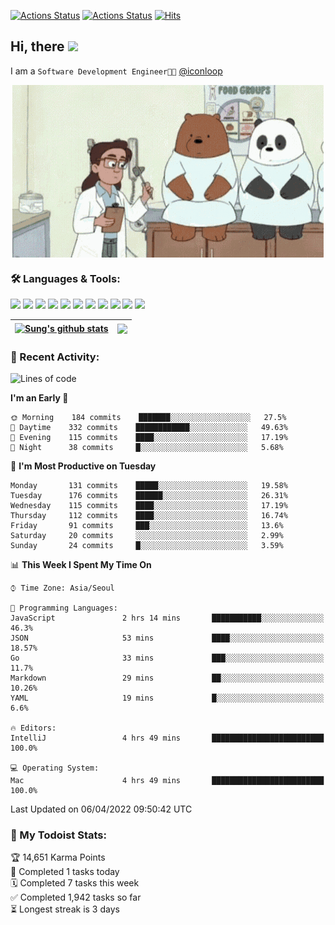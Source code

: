 
[![Actions Status](https://github.com/ddok2/ddok2/workflows/Todoist%20Readme/badge.svg)](https://github.com/ddok2/ddok2/actions)
[![Actions Status](https://github.com/ddok2/ddok2/workflows/wakatime-stats/badge.svg)](https://github.com/ddok2/ddok2/actions)
[![Hits](https://hits.seeyoufarm.com/api/count/incr/badge.svg?url=https%3A%2F%2Fgithub.com%2Fddok2&count_bg=%23FF9595&title_bg=%23555555&icon=github.svg&icon_color=%23FFFFFF&title=hits&edge_flat=false)](https://hits.seeyoufarm.com)

<!-- ![visitors](https://visitor-badge.laobi.icu/badge?page_id=ddok2.ddok2) -->
## Hi, there <img src="https://raw.githubusercontent.com/MartinHeinz/MartinHeinz/master/wave.gif" width="25px">

I am a `Software Development Engineer🧑‍💻` [@iconloop](https://github.com/iconloop)


<p align="center">
    <img align="center" alt="GIF" src="img/debugging.gif" />
</p>


### 🛠 Languages & Tools:
<p>
    <img src="https://img.shields.io/badge/go-%2300ADD8.svg?&style=for-the-badge&logo=go&logoColor=white"/>
    <img src="https://img.shields.io/badge/node.js%20-%2343853D.svg?&style=for-the-badge&logo=node.js&logoColor=white"/>
    <img src="https://img.shields.io/badge/javascript%20-%23323330.svg?&style=for-the-badge&logo=javascript&logoColor=%23F7DF1E"/>
    <img src="https://img.shields.io/badge/typescript%20-%23007ACC.svg?&style=for-the-badge&logo=typescript&logoColor=white"/>
    <img src="https://img.shields.io/badge/python%20-%2314354C.svg?&style=for-the-badge&logo=python&logoColor=white"/>
    <img src="https://img.shields.io/badge/react%20-%2320232a.svg?&style=for-the-badge&logo=react&logoColor=%2361DAFB"/>
    <img src="https://img.shields.io/badge/AWS%20-%23FF9900.svg?&style=for-the-badge&logo=amazon-aws&logoColor=white"/>
    <img src="https://img.shields.io/badge/Google%20Cloud%20-%234285F4.svg?&style=for-the-badge&logo=google-cloud&logoColor=white"/>
    <img src="https://img.shields.io/badge/docker%20-%230db7ed.svg?&style=for-the-badge&logo=docker&logoColor=white"/>
    <img src="https://img.shields.io/badge/kubernetes%20-%23326ce5.svg?&style=for-the-badge&logo=kubernetes&logoColor=white"/>
    <img src="https://img.shields.io/badge/ansible%20-%231A1918.svg?&style=for-the-badge&logo=ansible&logoColor=white"/>
</p>


| <a href="https://github.com/ddok2"><img align="center" src="https://github-readme-stats.vercel.app/api?username=ddok2&show_icons=true&include_all_commits=true&count_private=true&theme=buefy&hide_border=true" alt="Sung's github stats" /></a> | <a href="https://github.com/ddok2"><img align="center" src="https://github-readme-stats.vercel.app/api/top-langs/?username=ddok2&layout=compact&theme=buefy&hide=html,css&hide_border=true" /></a> |
| ------------- | ------------- |


<!-- <details open>
    <summary>📈 My GitHub Stats</summary>
    <p align="center">
        <a href="https://github.com/ddok2">
            <img align="center" src="https://github-readme-stats.vercel.app/api?username=ddok2&show_icons=true&include_all_commits=true&count_private=true&theme=buefy&hide_border=true" alt="Sung's github stats" />
        </a>
    </p>
</details>
<details>
    <summary>💬 Top Languages</summary>
    <p align="center"> 
        <a href="https://github.com/ddok2">
            <img align="center" src="https://github-readme-stats.vercel.app/api/top-langs/?username=ddok2&layout=compact&theme=buefy&hide=html,css&hide_border=true" />
        </a>
    </p>
</details> -->


### 🌈 Recent Activity:
<!--START_SECTION:waka-->
![Lines of code](https://img.shields.io/badge/From%20Hello%20World%20I%27ve%20Written-274%20Thousand%20lines%20of%20code-blue)

**I'm an Early 🐤** 

```text
🌞 Morning    184 commits    ███████░░░░░░░░░░░░░░░░░░   27.5% 
🌆 Daytime    332 commits    ████████████░░░░░░░░░░░░░   49.63% 
🌃 Evening    115 commits    ████░░░░░░░░░░░░░░░░░░░░░   17.19% 
🌙 Night      38 commits     █░░░░░░░░░░░░░░░░░░░░░░░░   5.68%

```
📅 **I'm Most Productive on Tuesday** 

```text
Monday       131 commits    █████░░░░░░░░░░░░░░░░░░░░   19.58% 
Tuesday      176 commits    ██████░░░░░░░░░░░░░░░░░░░   26.31% 
Wednesday    115 commits    ████░░░░░░░░░░░░░░░░░░░░░   17.19% 
Thursday     112 commits    ████░░░░░░░░░░░░░░░░░░░░░   16.74% 
Friday       91 commits     ███░░░░░░░░░░░░░░░░░░░░░░   13.6% 
Saturday     20 commits     ░░░░░░░░░░░░░░░░░░░░░░░░░   2.99% 
Sunday       24 commits     █░░░░░░░░░░░░░░░░░░░░░░░░   3.59%

```


📊 **This Week I Spent My Time On** 

```text
⌚︎ Time Zone: Asia/Seoul

💬 Programming Languages: 
JavaScript               2 hrs 14 mins       ███████████░░░░░░░░░░░░░░   46.3% 
JSON                     53 mins             ████░░░░░░░░░░░░░░░░░░░░░   18.57% 
Go                       33 mins             ███░░░░░░░░░░░░░░░░░░░░░░   11.7% 
Markdown                 29 mins             ██░░░░░░░░░░░░░░░░░░░░░░░   10.26% 
YAML                     19 mins             █░░░░░░░░░░░░░░░░░░░░░░░░   6.6%

🔥 Editors: 
IntelliJ                 4 hrs 49 mins       █████████████████████████   100.0%

💻 Operating System: 
Mac                      4 hrs 49 mins       █████████████████████████   100.0%

```


 Last Updated on 06/04/2022 09:50:42 UTC
<!--END_SECTION:waka-->

### 🚧 My Todoist Stats:
<!-- TODO-IST:START -->
🏆  14,651 Karma Points           
🌸  Completed 1 tasks today           
🗓  Completed 7 tasks this week           
✅  Completed 1,942 tasks so far           
⏳  Longest streak is 3 days
<!-- TODO-IST:END -->

